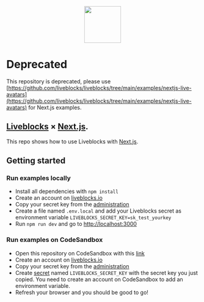 <p align="center">
  <a href="https://liveblocks.io">
    <img src="https://liveblocks.io/icon-192x192.png" height="96">
  </a>
</p>

# Deprecated

This repository is deprecated, please use [https://github.com/liveblocks/liveblocks/tree/main/examples/nextjs-live-avatars](https://github.com/liveblocks/liveblocks/tree/main/examples/nextjs-live-avatars) for Next.js examples.

## [Liveblocks](https://liveblocks.io) × [Next.js](https://nextjs.org/).

This repo shows how to use Liveblocks with [Next.js](https://nextjs.org/).

## Getting started

### Run examples locally

- Install all dependencies with `npm install`
- Create an account on [liveblocks.io](https://liveblocks.io/dashboard)
- Copy your secret key from the [administration](https://liveblocks.io/dashboard/apikeys)
- Create a file named `.env.local` and add your Liveblocks secret as environment variable `LIVEBLOCKS_SECRET_KEY=sk_test_yourkey`
- Run `npm run dev` and go to [http://localhost:3000](http://localhost:3000)

### Run examples on CodeSandbox

- Open this repository on CodeSandbox with this [link](https://codesandbox.io/s/github/liveblocks/next-js-examples?file=/pages/live-cursors-basic.js)
- Create an account on [liveblocks.io](https://liveblocks.io/dashboard)
- Copy your secret key from the [administration](https://liveblocks.io/dashboard/apikeys)
- Create [secret](https://codesandbox.io/docs/secrets) named `LIVEBLOCKS_SECRET_KEY` with the secret key you just copied. You need to create an account on CodeSandbox to add an environment variable.
- Refresh your browser and you should be good to go!
